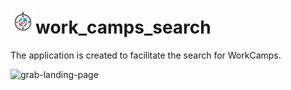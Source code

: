 # <img src="resources/icon.png" width="40" height="40">work_camps_search
The application is created to facilitate the search for WorkCamps.

![grab-landing-page](https://github.com/IgorHoholko/work_camps_search/blob/main/resources/see_read_save.gif)
